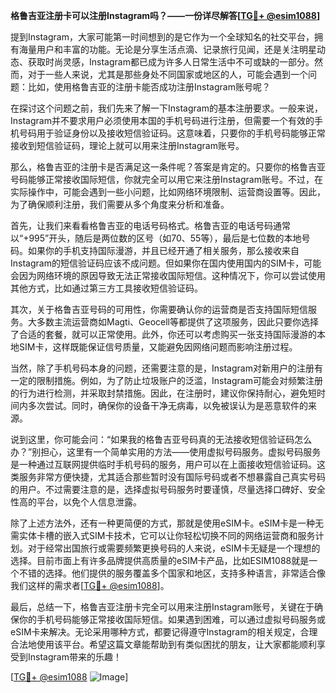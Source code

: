 **格鲁吉亚注册卡可以注册Instagram吗？——一份详尽解答[[TG💪+ @esim1088](https://t.me/s/esim1088)]**

提到Instagram，大家可能第一时间想到的是它作为一个全球知名的社交平台，拥有海量用户和丰富的功能。无论是分享生活点滴、记录旅行见闻，还是关注明星动态、获取时尚灵感，Instagram都已成为许多人日常生活中不可或缺的一部分。然而，对于一些人来说，尤其是那些身处不同国家或地区的人，可能会遇到一个问题：比如，使用格鲁吉亚的注册卡能否成功注册Instagram账号呢？

在探讨这个问题之前，我们先来了解一下Instagram的基本注册要求。一般来说，Instagram并不要求用户必须使用本国的手机号码进行注册，但需要一个有效的手机号码用于验证身份以及接收短信验证码。这意味着，只要你的手机号码能够正常接收到短信验证码，理论上就可以用来注册Instagram账号。

那么，格鲁吉亚的注册卡是否满足这一条件呢？答案是肯定的。只要你的格鲁吉亚号码能够正常接收国际短信，你就完全可以用它来注册Instagram账号。不过，在实际操作中，可能会遇到一些小问题，比如网络环境限制、运营商设置等。因此，为了确保顺利注册，我们需要从多个角度来分析和准备。

首先，让我们来看看格鲁吉亚的电话号码格式。格鲁吉亚的电话号码通常以“+995”开头，随后是两位数的区号（如70、55等），最后是七位数的本地号码。如果你的手机支持国际漫游，并且已经开通了相关服务，那么接收来自Instagram的短信验证码应该不成问题。但如果你在国内使用国内的SIM卡，可能会因为网络环境的原因导致无法正常接收国际短信。这种情况下，你可以尝试使用其他方式，比如通过第三方工具接收短信验证码。

其次，关于格鲁吉亚号码的可用性，你需要确认你的运营商是否支持国际短信服务。大多数主流运营商如Magti、Geocell等都提供了这项服务，因此只要你选择了合适的套餐，就可以正常使用。此外，你还可以考虑购买一张支持国际漫游的本地SIM卡，这样既能保证信号质量，又能避免因网络问题而影响注册过程。

当然，除了手机号码本身的问题，还需要注意的是，Instagram对新用户的注册有一定的限制措施。例如，为了防止垃圾账户的泛滥，Instagram可能会对频繁注册的行为进行检测，并采取封禁措施。因此，在注册时，建议你保持耐心，避免短时间内多次尝试。同时，确保你的设备干净无病毒，以免被误认为是恶意软件的来源。

说到这里，你可能会问：“如果我的格鲁吉亚号码真的无法接收短信验证码怎么办？”别担心，这里有一个简单实用的方法——使用虚拟号码服务。虚拟号码服务是一种通过互联网提供临时手机号码的服务，用户可以在上面接收短信验证码。这类服务非常方便快捷，尤其适合那些暂时没有国际号码或者不想暴露自己真实号码的用户。不过需要注意的是，选择虚拟号码服务时要谨慎，尽量选择口碑好、安全性高的平台，以免个人信息泄露。

除了上述方法外，还有一种更简便的方式，那就是使用eSIM卡。eSIM卡是一种无需实体卡槽的嵌入式SIM卡技术，它可以让你轻松切换不同的网络运营商和服务计划。对于经常出国旅行或需要频繁更换号码的人来说，eSIM卡无疑是一个理想的选择。目前市面上有许多品牌提供高质量的eSIM卡产品，比如ESIM1088就是一个不错的选择。他们提供的服务覆盖多个国家和地区，支持多种语言，非常适合像我们这样的需求者[[TG💪+ @esim1088](https://t.me/s/esim1088)]。

最后，总结一下，格鲁吉亚注册卡完全可以用来注册Instagram账号，关键在于确保你的手机号码能够正常接收国际短信。如果遇到困难，可以通过虚拟号码服务或eSIM卡来解决。无论采用哪种方式，都要记得遵守Instagram的相关规定，合理合法地使用该平台。希望这篇文章能帮助到有类似困扰的朋友，让大家都能顺利享受到Instagram带来的乐趣！

[[TG💪+ @esim1088](https://t.me/s/esim1088) ![Image](https://i.postimg.cc/4NQfJmqS/Snipaste-2025-05-13-00-14-12.png)]